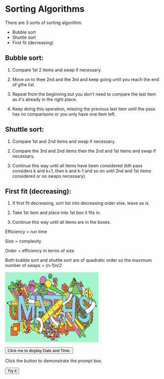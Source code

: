 <h1>Sorting Algorithms</h1>

There are 3 sorts of sorting algorithm:
 - Bubble sort
 - Shuttle sort
 - First fit (decreasing)
 
<h2>Bubble sort:</h2>

1) Compare 1st 2 items and swap if necessary.

2) Move on to thee 2nd and the 3rd and keep going until you reach the end of gthe list.

3) Repeat from the beginning but you don't need to compare the last item as it's already in the right place.

4) Keep doing this operation, missing the previous last item until the pass has no comparisons or you only have one item left.

<h2>Shuttle sort:</h2>

1) Compare 1st and 2nd items and swap if necessary.

2) Compare the 3rd and 2nd items then the 2nd and 1st items and swap if necessary.

3) Continue this way until all items have been considered (kth pass considers k and k+1, then k and k-1 and so on until 2nd and 1st items considered or no swaps necessary).

<h2>First fit (decreasing):</h2>

1) If first fit decreasing, sort list into decreasing order else, leave as is.

2) Take 1st item and place into 1st box it fits in.

3) Continue this way until all items are in the boxes.

Efficiency = run time

Size = complexity

Order = efficiency in terms of size

Both bubble sort and shuttle sort are of quadratic order so the maximum number of swaps = (n-1)n/2

<img src="maths.png" alt="Maths picture" style="width:304px;height:228px;">

<button type="button"
onclick="document.getElementById('demo').innerHTML = Date()">
Click me to display Date and Time.</button>

<p id="demo"></p>

<p>Click the button to demonstrate the prompt box.</p>

<button onclick="myFunction()">Try it</button>

<p id="demo"></p>

<script>
function myFunction() {
    var person = prompt("Please enter your name", "Harry Potter");
    
    if (person != null) {
        document.getElementById("demo").innerHTML =
        "Hello " + person + "! How are you today?";
    }
}
</script>
